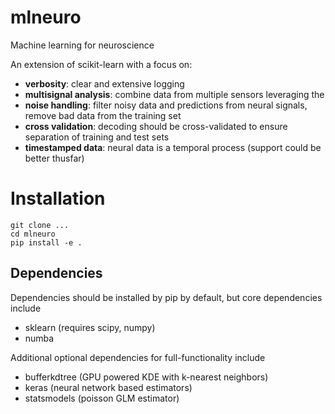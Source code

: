 # mlneuro

Machine learning for neuroscience

An extension of scikit-learn with a focus on:
- **verbosity**: clear and extensive logging
- **multisignal analysis**: combine data from multiple sensors leveraging the 
- **noise handling**: filter noisy data and predictions from neural signals, remove bad data from the training set
- **cross validation**: decoding should be cross-validated to ensure separation of training and test sets
- **timestamped data**: neural data is a temporal process (support could be better thusfar)

# Installation

```
git clone ...
cd mlneuro
pip install -e .
```

## Dependencies

Dependencies should be installed by pip by default, but core dependencies include

- sklearn (requires scipy, numpy)
- numba

Additional optional dependencies for full-functionality include

- bufferkdtree (GPU powered KDE with k-nearest neighbors)
- keras (neural network based estimators)
- statsmodels (poisson GLM estimator)

